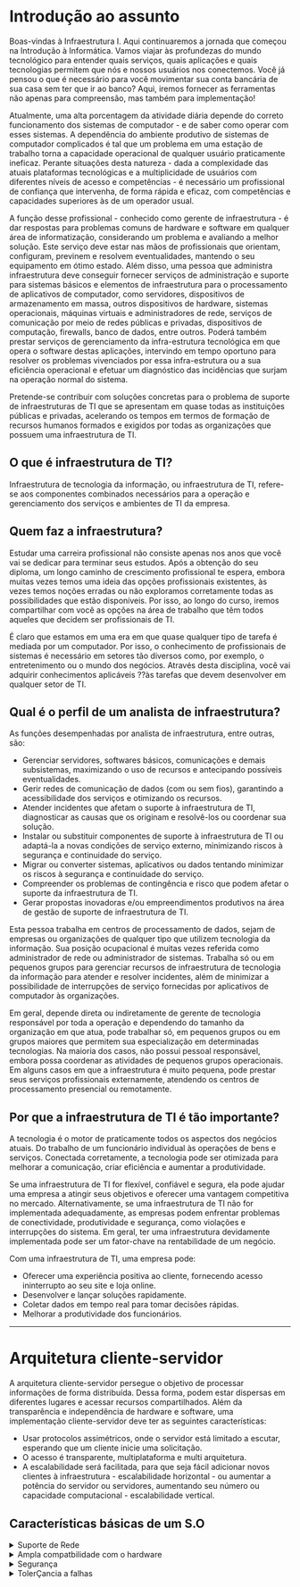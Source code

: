 # Introdução ao assunto

Boas-vindas à Infraestrutura I. Aqui continuaremos a jornada que começou na Introdução à Informática. Vamos viajar às profundezas do mundo tecnológico para entender quais serviços, quais aplicações e quais tecnologias permitem que nós e nossos usuários nos conectemos. Você já pensou o que é necessário para você movimentar sua conta bancária de sua casa sem ter que ir ao banco? Aqui, iremos fornecer as ferramentas não apenas para compreensão, mas também para implementação!

Atualmente, uma alta porcentagem da atividade diária depende do correto funcionamento dos sistemas de computador - e de saber como operar com esses sistemas. A dependência do ambiente produtivo de sistemas de computador complicados é tal que um problema em uma estação de trabalho torna a capacidade operacional de qualquer usuário praticamente ineficaz. Perante situações desta natureza - dada a complexidade das atuais plataformas tecnológicas e a multiplicidade de usuários com diferentes níveis de acesso e competências - é necessário um profissional de confiança que intervenha, de forma rápida e eficaz, com competências e capacidades superiores às de um operador usual.

A função desse profissional - conhecido como gerente de infraestrutura - é dar respostas para problemas comuns de hardware e software em qualquer área de informatização, considerando um problema e avaliando a melhor solução. Este serviço deve estar nas mãos de profissionais que orientam, configuram, previnem e resolvem eventualidades, mantendo o seu equipamento em ótimo estado. Além disso, uma pessoa que administra infraestrutura deve conseguir fornecer serviços de administração e suporte para sistemas básicos e elementos de infraestrutura para o processamento de aplicativos de computador, como servidores, dispositivos de armazenamento em massa, outros dispositivos de hardware, sistemas operacionais, máquinas virtuais e administradores de rede, serviços de comunicação por meio de redes públicas e privadas, dispositivos de computação, firewalls, banco de dados, entre outros. Poderá também prestar serviços de gerenciamento da infra-estrutura tecnológica em que opera o software destas aplicações, intervindo em tempo oportuno para resolver os problemas vivenciados por essa infra-estrutura ou a sua eficiência operacional e efetuar um diagnóstico das incidências que surjam na operação normal do sistema.

Pretende-se contribuir com soluções concretas para o problema de suporte de infraestruturas de TI que se apresentam em quase todas as instituições públicas e privadas, acelerando os tempos em termos de formação de recursos humanos formados e exigidos por todas as organizações que possuem uma infraestrutura de TI.

## O que é infraestrutura de TI?

Infraestrutura de tecnologia da informação, ou infraestrutura de TI, refere-se aos componentes combinados necessários para a operação e gerenciamento dos serviços e ambientes de TI da empresa.

## Quem faz a infraestrutura?
Estudar uma carreira profissional não consiste apenas nos anos que você vai se dedicar para terminar seus estudos. Após a obtenção do seu diploma, um longo caminho de crescimento profissional te espera, embora muitas vezes temos uma ideia das opções profissionais existentes, às vezes temos noções erradas ou não exploramos corretamente todas as possibilidades que estão disponíveis. Por isso, ao longo do curso, iremos compartilhar com você as opções na área de trabalho que têm todos aqueles que decidem ser profissionais de TI.

É claro que estamos em uma era em que quase qualquer tipo de tarefa é mediada por um computador. Por isso, o conhecimento de profissionais de sistemas é necessário em setores tão diversos como, por exemplo, o entretenimento ou o mundo dos negócios. Através desta disciplina, você vai adquirir conhecimentos aplicáveis ??às tarefas que devem desenvolver em qualquer setor de TI.

## Qual é o perfil de um analista de infraestrutura?
As funções desempenhadas por analista de infraestrutura, entre outras, são:

- Gerenciar servidores, softwares básicos, comunicações e demais subsistemas, maximizando o uso de recursos e antecipando possíveis eventualidades.
- Gerir redes de comunicação de dados (com ou sem fios), garantindo a acessibilidade dos serviços e otimizando os recursos.
- Atender incidentes que afetam o suporte à infraestrutura de TI, diagnosticar as causas que os originam e resolvê-los ou coordenar sua solução.
- Instalar ou substituir componentes de suporte à infraestrutura de TI ou adaptá-la a novas condições de serviço externo, minimizando riscos à segurança e continuidade do serviço.
- Migrar ou converter sistemas, aplicativos ou dados tentando minimizar os riscos à segurança e continuidade do serviço.
- Compreender os problemas de contingência e risco que podem afetar o suporte da infraestrutura de TI.
- Gerar propostas inovadoras e/ou empreendimentos produtivos na área de gestão de suporte de infraestrutura de TI.

Esta pessoa trabalha em centros de processamento de dados, sejam de empresas ou organizações de qualquer tipo que utilizem tecnologia da informação. Sua posição ocupacional é muitas vezes referida como administrador de rede ou administrador de sistemas. Trabalha só ou em pequenos grupos para gerenciar recursos de infraestrutura de tecnologia da informação para atender e resolver incidentes, além de minimizar a possibilidade de interrupções de serviço fornecidas por aplicativos de computador às organizações.

Em geral, depende direta ou indiretamente de gerente de tecnologia responsável por toda a operação e dependendo do tamanho da organização em que atua, pode trabalhar só, em pequenos grupos ou em grupos maiores que permitem sua especialização em determinadas tecnologias. Na maioria dos casos, não possui pessoal responsável, embora possa coordenar as atividades de pequenos grupos operacionais. Em alguns casos em que a infraestrutura é muito pequena, pode prestar seus serviços profissionais externamente, atendendo os centros de processamento presencial ou remotamente.


## Por que a infraestrutura de TI é tão importante?

A tecnologia é o motor de praticamente todos os aspectos dos negócios atuais. Do trabalho de um funcionário individual às operações de bens e serviços. Conectada corretamente, a tecnologia pode ser otimizada para melhorar a comunicação, criar eficiência e aumentar a produtividade.

Se uma infraestrutura de TI for flexível, confiável e segura, ela pode ajudar uma empresa a atingir seus objetivos e oferecer uma vantagem competitiva no mercado.
Alternativamente, se uma infraestrutura de TI não for implementada adequadamente, as empresas podem enfrentar problemas de conectividade, produtividade e segurança, como violações e interrupções do sistema. Em geral, ter uma infraestrutura devidamente implementada pode ser um fator-chave na rentabilidade de um negócio.

Com uma infraestrutura de TI, uma empresa pode:

- Oferecer uma experiência positiva ao cliente, fornecendo acesso ininterrupto ao seu site e loja online.
- Desenvolver e lançar soluções rapidamente.
- Coletar dados em tempo real para tomar decisões rápidas.
- Melhorar a produtividade dos funcionários.

----

# Arquitetura cliente-servidor

A arquitetura cliente-servidor persegue o objetivo de processar informações de forma distribuída. Dessa forma, podem estar dispersas em diferentes lugares e acessar recursos compartilhados. Além da transparência e independência de hardware e software, uma implementação cliente-servidor deve ter as seguintes características:

- Usar protocolos assimétricos, onde o servidor está limitado a escutar, esperando que um cliente inicie uma solicitação.
- O acesso é transparente, multiplataforma e multi arquitetura.
- A escalabilidade será facilitada, para que seja fácil adicionar novos clientes à infraestrutura - escalabilidade horizontal - ou aumentar a potência do servidor ou servidores, aumentando seu número ou capacidade computacional - escalabilidade vertical.


## Características básicas de um S.O

<details>
<summary> Suporte de Rede</summary>
É essencial que tenha suporte total para fornecer conectividade.
</details>

<details>
<summary> Ampla compatbilidade com o hardware</summary>
Um ponto fundamental para aproveitar ao máximo os recursos do servidor é que o S.O. consegue maximizar as características técnicas do hardware em que é executado, razão pela qual é importante o uso de S.O. atualizado e com suporte de driver. Por exemplo, que nossos controladores permitam acesso a recursos avançados de gerenciamento de disco rígido, com o objetivo de fazer arranjos redundantes para ter maior velocidade e tolerância a falhas.
</details>

<details>
<summary> Segurança</summary>
Tendo em conta o papel desempenhado pelo servidor, é de vital importância que o S.O. instalado seja seguro. Isso implica não apenas que esteja atualizado com todos os patches/atualizações, mas também que deve ter políticas de acesso estritas aplicadas  para evitar acessos não autorizados ou ataques. Adicionalmente, esta segurança deve   ser reforçada com a instalação de Firewalls (por software ou hardware) e antivírus. Neste item também devemos incluir o suporte da informação, seja por meio de ferramentas que   o S.O. oferecer ou instalarsoftware externo, para ter a menor perda de dados possível em caso de falhas fatais.
</details>

<details>
<summary> TolerÇancia a falhas</summary>
evemos priorizar S.O. que em sua arquitetura permita tolerância a falhas através da geração de um farm de servidores, que interligados operam como uma grande unidade de processamento, dando a possibilidade de que no caso de queda de um dos membros do farm, outro possa assumir seu papel e responsabilidade.
</details>

